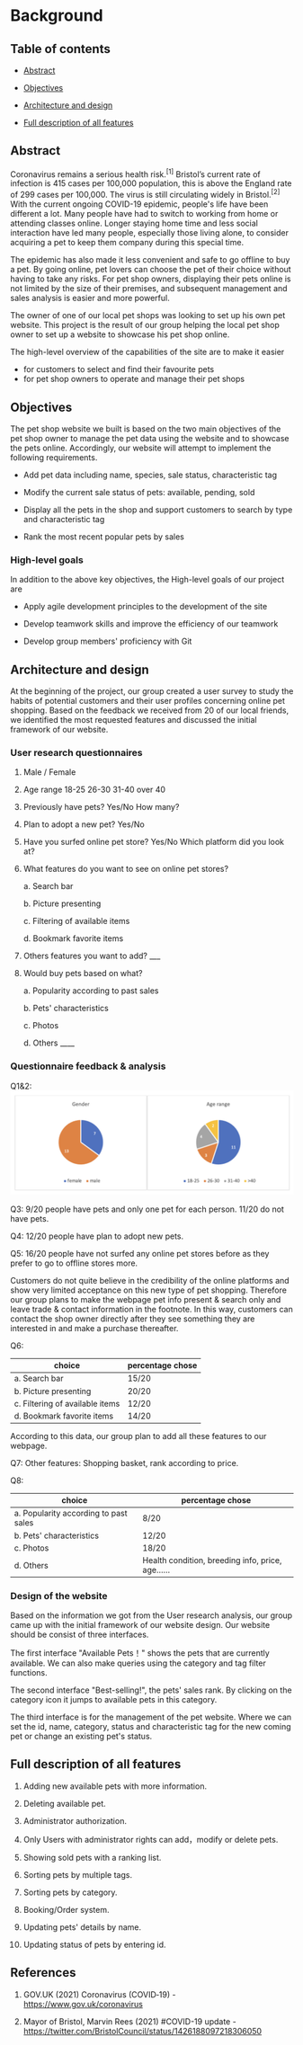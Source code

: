 # Background

## Table of contents

- [Abstract](#jump1)

- [Objectives](#jump2)

- [Architecture and design](#jump3)

- [Full description of all features](#jump4)


## <span id="jump1">Abstract</span>

Coronavirus remains a serious health risk.<sup>[1]</sup> Bristol’s current rate of infection is 415 cases per 100,000 population, this is above the England rate of 299 cases per 100,000. The virus is still circulating widely in Bristol.<sup>[2]</sup> With the current ongoing COVID-19 epidemic, people's life have been different a lot. Many people have had to switch to working from home or attending classes online. Longer staying home time and less social interaction have led many people, especially those living alone, to consider acquiring a pet to keep them company during this special time.

The epidemic has also made it less convenient and safe to go offline to buy a pet. By going online, pet lovers can choose the pet of their choice without having to take any risks. For pet shop owners, displaying their pets online is not limited by the size of their premises, and subsequent management and sales analysis is easier and more powerful.


The owner of one of our local pet shops was looking to set up his own pet website. This
project is the result of our group helping the local pet shop owner to set up a
website to showcase his pet shop online.

The high-level overview of the capabilities of the site are to make it easier 

- for customers to select and find their favourite pets
- for pet shop owners to operate and manage their pet shops 


## <span id="jump2">Objectives</span>

The pet shop website we built is based on the two main objectives of the pet shop owner to manage the pet data using the website and to showcase the pets online. Accordingly, our website will attempt to implement the following requirements.

- Add pet data including name, species, sale status, characteristic tag

- Modify the current sale status of pets: available, pending, sold

- Display all the pets in the shop and support customers to search by type and characteristic tag

- Rank the most recent popular pets by sales

### High-level goals

In addition to the above key objectives, the High-level goals of our project are

- Apply agile development principles to the development of the site

- Develop teamwork skills and improve the efficiency of our teamwork

- Develop group members' proficiency with Git

## <span id="jump3"> Architecture and design</span>

At the beginning of the project, our group created a user survey to study the habits of potential customers and their user profiles concerning online pet shopping. Based on the feedback we received from 20 of our local friends, we identified the most requested features and discussed the initial framework of our website.

### User research questionnaires

1. Male / Female

2. Age range 18-25 26-30 31-40 over 40

3. Previously have pets? Yes/No How many?

4. Plan to adopt a new pet? Yes/No

5. Have you surfed online pet store? Yes/No Which platform did you look at?

6. What features do you want to see on online pet stores?
   
   a. Search bar  

   b. Picture presenting
   
   c. Filtering of available items
   
   d. Bookmark favorite items
   
8. Others features you want to add? ___
   
9. Would buy pets based on what?

   a. Popularity according to past sales

   b. Pets' characteristics

   c. Photos

   d. Others ____


### Questionnaire feedback & analysis

Q1&2: ![image](../static/reportImg/feedback.png)

Q3: 9/20 people have pets and only one pet for each person. 11/20 do not have pets.

Q4: 12/20 people have plan to adopt new pets.

Q5: 16/20 people have not surfed any online pet stores before as they prefer to go to offline stores more. 

 Customers do not quite believe in the credibility of the online platforms and show very limited acceptance on this new type of pet shopping. Therefore our group plans to make the webpage pet info present & search only and leave trade & contact information in the footnote. In this way, customers can contact the shop owner directly after they see something they are interested in and make a purchase thereafter.

Q6: 

| choice  | percentage chose  |
|  -------- | ----------------------  |
| a.    Search bar  | 15/20 |
| b.    Picture presenting | 20/20 |
| c.    Filtering of available items  | 12/20 |
| d.    Bookmark favorite items  | 14/20 |

According to this data, our group plan to add all these features to our webpage.

Q7: Other features: Shopping basket, rank according to price. 

Q8:

| choice  | percentage chose  |
|  -------- | ----------------------  |
| a.    Popularity according to past sales  | 8/20 |
| b.    Pets' characteristics  | 12/20 |
| c.    Photos  | 18/20 |
| d.    Others  | Health condition, breeding info, price, age…… |


### Design of the website

Based on the information we got from the User research analysis, our group came up with the initial framework of our website design. Our website should be consist of three  interfaces.

The first interface "Available Pets！" shows the pets that are currently available. We can also make queries using the category and tag filter functions.

The second interface "Best-selling!", the pets' sales rank. By clicking on the category icon it jumps to available pets in this category.

The third interface is for the management of the pet website. Where we can set the id,
name, category, status and characteristic tag for the new coming pet or change an existing pet's status.

## <span id="jump4"> Full description of all features</span>

1. Adding new available pets with more information.

2. Deleting available pet.

3. Administrator authorization. 

4. Only Users with administrator rights can add，modify or delete pets.

5. Showing sold pets with a ranking list.

6. Sorting pets by multiple tags.

7. Sorting pets by category.

8. Booking/Order system.

9. Updating pets' details by name.

10. Updating status of pets by entering id.
  

## **References**

1.  GOV.UK (2021) Coronavirus (COVID‑19) - <https://www.gov.uk/coronavirus>

2.  Mayor of Bristol, Marvin Rees (2021)  #COVID-19 update - <https://twitter.com/BristolCouncil/status/1426188097218306050>
